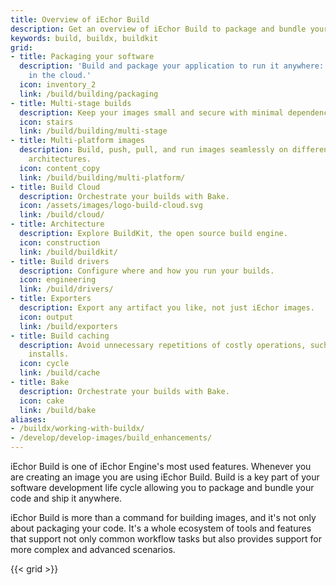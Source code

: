```yaml
---
title: Overview of iEchor Build
description: Get an overview of iEchor Build to package and bundle your code and ship it anywhere
keywords: build, buildx, buildkit
grid:
- title: Packaging your software
  description: 'Build and package your application to run it anywhere: locally or
    in the cloud.'
  icon: inventory_2
  link: /build/building/packaging
- title: Multi-stage builds
  description: Keep your images small and secure with minimal dependencies.
  icon: stairs
  link: /build/building/multi-stage
- title: Multi-platform images
  description: Build, push, pull, and run images seamlessly on different computer
    architectures.
  icon: content_copy
  link: /build/building/multi-platform/
- title: Build Cloud
  description: Orchestrate your builds with Bake.
  icon: /assets/images/logo-build-cloud.svg
  link: /build/cloud/
- title: Architecture
  description: Explore BuildKit, the open source build engine.
  icon: construction
  link: /build/buildkit/
- title: Build drivers
  description: Configure where and how you run your builds.
  icon: engineering
  link: /build/drivers/
- title: Exporters
  description: Export any artifact you like, not just iEchor images.
  icon: output
  link: /build/exporters
- title: Build caching
  description: Avoid unnecessary repetitions of costly operations, such as package
    installs.
  icon: cycle
  link: /build/cache
- title: Bake
  description: Orchestrate your builds with Bake.
  icon: cake
  link: /build/bake
aliases:
- /buildx/working-with-buildx/
- /develop/develop-images/build_enhancements/
---
```


iEchor Build is one of iEchor Engine's most used features. Whenever you are
creating an image you are using iEchor Build. Build is a key part of your
software development life cycle allowing you to package and bundle your code and
ship it anywhere.

iEchor Build is more than a command for building images, and it's not only about
packaging your code. It's a whole ecosystem of tools and features that support
not only common workflow tasks but also provides support for more complex and
advanced scenarios.

{{< grid >}}
